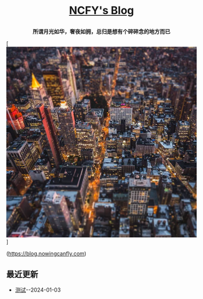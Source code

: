 **<p align="center">[NCFY's Blog](https://blog.nowingcanfly.com)</p>**
====

**<p align="center">所谓月光如华，奢夜如拥，总归是想有个碎碎念的地方而已</p>**
[![](https://github.com/nowingcanfly/blog/blob/main/img/depositphotos_228519556-stock-photo-top-view-new-york-city.jpg)]</p>(https://blog.nowingcanfly.com)

<!-- ## 联系方式
- Twitter：[@super_leeyom](https://twitter.com/super_leeyom)
- Telegram：[@super_leeyom](https://t.me/super_leeyom)
- Email：[leeyomwang@163.com](mailto:leeyomwang@163.com)
- Blog：[https://blog.leeyom.top](https://blog.leeyom.top)
- RSS：[RSS Feed](https://raw.githubusercontent.com/nowingcanfly/blog/master/feed.xml) -->

## 最近更新
- [测试](https://github.com/nowingcanfly/blog/issues/1)--2024-01-03
